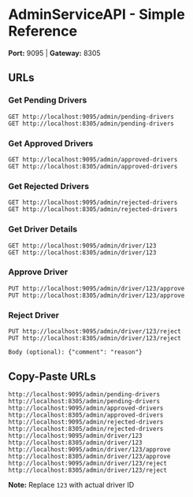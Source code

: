 # AdminServiceAPI - Simple Reference

**Port:** 9095 | **Gateway:** 8305

## URLs

### Get Pending Drivers
```
GET http://localhost:9095/admin/pending-drivers
GET http://localhost:8305/admin/pending-drivers
```

### Get Approved Drivers
```
GET http://localhost:9095/admin/approved-drivers
GET http://localhost:8305/admin/approved-drivers
```

### Get Rejected Drivers
```
GET http://localhost:9095/admin/rejected-drivers
GET http://localhost:8305/admin/rejected-drivers
```

### Get Driver Details
```
GET http://localhost:9095/admin/driver/123
GET http://localhost:8305/admin/driver/123
```

### Approve Driver
```
PUT http://localhost:9095/admin/driver/123/approve
PUT http://localhost:8305/admin/driver/123/approve
```

### Reject Driver
```
PUT http://localhost:9095/admin/driver/123/reject
PUT http://localhost:8305/admin/driver/123/reject

Body (optional): {"comment": "reason"}
```

## Copy-Paste URLs
```
http://localhost:9095/admin/pending-drivers
http://localhost:8305/admin/pending-drivers
http://localhost:9095/admin/approved-drivers
http://localhost:8305/admin/approved-drivers
http://localhost:9095/admin/rejected-drivers
http://localhost:8305/admin/rejected-drivers
http://localhost:9095/admin/driver/123
http://localhost:8305/admin/driver/123
http://localhost:9095/admin/driver/123/approve
http://localhost:8305/admin/driver/123/approve
http://localhost:9095/admin/driver/123/reject
http://localhost:8305/admin/driver/123/reject
```

**Note:** Replace `123` with actual driver ID